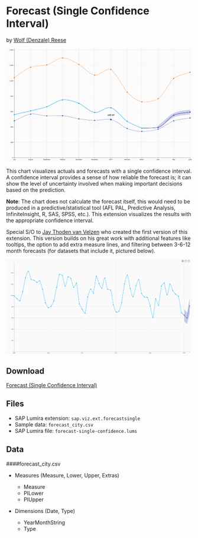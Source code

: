 # Forecast (Single Confidence Interval)
by [Wolf (Denzale) Reese](https://people.sap.com/denzalereese)

![Forecast (Single Confidence Interval) chart](forecast-extra-measures.png)

This chart visualizes actuals and forecasts with a single confidence interval. A confidence interval provides a sense of how reliable the forecast is; it can show the level of uncertainty involved when making important decisions based on the prediction.

**Note**: The chart does not calculate the forecast itself, this would need to be produced in a predictive/statistical tool (AFL PAL, Predictive Analysis, InfiniteInsight, R, SAS, SPSS, etc.). This extension visualizes the results with the appropriate confidence interval.


Special S/O to [Jay Thoden van Velzen](https://people.sap.com/jay.thodenvanvelzen) who created the first version of this extension. This version builds on his great work with additional features like tooltips, the option to add extra measure lines, and filtering between 3-6-12 month forecasts (for datasets that include it, pictured below).

![Forecast (Single Confidence Interval) Extra Measures](forecast-single.png)


## Download

[Forecast (Single Confidence Interval)](https://github.com/denzalereese/lumira-extension-viz/raw/master/Forecast_Single_Confidence_Interval/sap.viz.ext.forecastsingle.zip)

## Files
- SAP Lumira extension: ```sap.viz.ext.forecastsingle```
- Sample data: ```forecast_city.csv```
- SAP Lumira file: ```forecast-single-confidence.lums```

## Data
####forecast_city.csv
- Measures (Measure, Lower, Upper, Extras)
	- Measure
	- PILower
	- PIUpper

- Dimensions (Date, Type)
	- YearMonthString
	- Type









